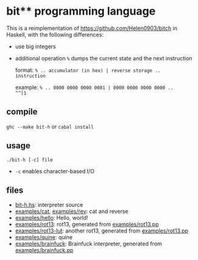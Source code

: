 # bit** programming language

This is a reimplementation of https://github.com/Helen0903/bitch in Haskell,
with the following differences:

* use big integers

* additional operation <code>%</code> dumps the current state and the next
  instruction

  format:
  <code>% .. accumulator (in hex) | reverse storage .. instruction</code>

  example:
  <code>% .. 0000 0000 0000 0001 | 8000 0000 0000 0000 .. ^^[1</code>

## compile

<code>ghc --make bit-h</code> or <code>cabal install</code>

## usage

<code>./bit-h [-c] file</code>

* <code>-c</code> enables character-based I/O

## files

* [bit-h.hs](bit-h.hs): interpreter source
* [examples/cat](examples/cat), [examples/rev](examples/rev): cat and reverse
* [examples/hello](examples/hello): Hello, world!
* [examples/rot13](examples/rot13): rot13, generated from [examples/rot13.pp](examples/rot13.pp)
* [examples/rot13-lut](examples/rot13-lut): another rot13, generated from [examples/rot13.pp](examples/rot13-lut.pp)
* [examples/quine](examples/quine): quine
* [examples/brainfuck](examples/brainfuck): Brainfuck interpreter, generated from [examples/brainfuck.pp](examples/brainfuck.pp)
